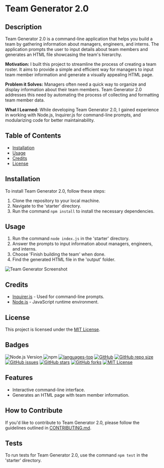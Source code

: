 # Team Generator 2.0

## Description

Team Generator 2.0 is a command-line application that helps you build a team by gathering information about managers, engineers, and interns. The application prompts the user to input details about team members and generates an HTML file showcasing the team's hierarchy.

**Motivation:**
I built this project to streamline the process of creating a team roster. It aims to provide a simple and efficient way for managers to input team member information and generate a visually appealing HTML page.

**Problem it Solves:**
Managers often need a quick way to organize and display information about their team members. Team Generator 2.0 addresses this need by automating the process of collecting and formatting team member data.

**What I Learned:**
While developing Team Generator 2.0, I gained experience in working with Node.js, Inquirer.js for command-line prompts, and modularizing code for better maintainability.

## Table of Contents

- [Installation](#installation)
- [Usage](#usage)
- [Credits](#credits)
- [License](#license)

## Installation

To install Team Generator 2.0, follow these steps:

1. Clone the repository to your local machine.
2. Navigate to the 'starter' directory.
3. Run the command `npm install` to install the necessary dependencies.

## Usage

1. Run the command `node index.js` in the 'starter' directory.
2. Answer the prompts to input information about managers, engineers, and interns.
3. Choose 'Finish building the team' when done.
4. Find the generated HTML file in the 'output' folder.

![Team Generator Screenshot](assets/images/screenshot.png)

## Credits

- [Inquirer.js](https://www.npmjs.com/package/inquirer) - Used for command-line prompts.
- [Node.js](https://nodejs.org/) - JavaScript runtime environment.

## License

This project is licensed under the [MIT License](LICENSE).


## Badges

![Node.js Version](https://img.shields.io/badge/node-%3E%3Dv8.0.0-brightgreen)
![npm](https://img.shields.io/npm/v/package-name)
[![languages-top](https://img.shields.io/github/languages/top/ClaireFraser121/Team-Generator2.0)](https://github.com/ClaireFraser121/Team-Generator2.0)
[![GitHub](https://img.shields.io/github/license/ClaireFraser121/Team-Generator2.0)](https://github.com/ClaireFraser121/Team-Generator2.0/blob/main/LICENSE)
[![GitHub repo size](https://img.shields.io/github/repo-size/ClaireFraser121/Team-Generator2.0)](https://github.com/ClaireFraser121/Team-Generator2.0)
[![GitHub issues](https://img.shields.io/github/issues/ClaireFraser121/Team-Generator2.0)](https://github.com/ClaireFraser121/Team-Generator2.0/issues)
[![GitHub stars](https://img.shields.io/github/stars/ClaireFraser121/Team-Generator2.0)](https://github.com/ClaireFraser121/Team-Generator2.0/stargazers)
[![GitHub forks](https://img.shields.io/github/forks/ClaireFraser121/Team-Generator2.0)](https://github.com/ClaireFraser121/Team-Generator2.0/network/members)
[![MIT License](https://img.shields.io/badge/license-MIT-blue.svg)](https://github.com/ClaireFraser121/Team-Generator2.0/blob/main/LICENSE)


## Features

- Interactive command-line interface.
- Generates an HTML page with team member information.

## How to Contribute

If you'd like to contribute to Team Generator 2.0, please follow the guidelines outlined in [CONTRIBUTING.md](CONTRIBUTING.md).

## Tests

To run tests for Team Generator 2.0, use the command `npm test` in the 'starter' directory.
